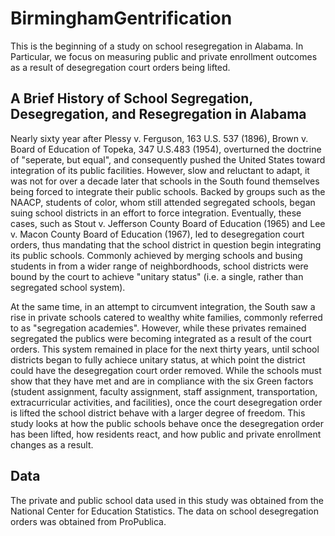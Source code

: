 # BirminghamGentrification
This is the beginning of a study on school resegregation in Alabama. In Particular, we focus on measuring public and private enrollment outcomes as a result of desegregation court orders being lifted.

## A Brief History of School Segregation, Desegregation, and Resegregation in Alabama
Nearly sixty year after Plessy v. Ferguson, 163 U.S. 537 (1896), Brown v. Board of Education of Topeka, 347 U.S.483 (1954), overturned the doctrine of "seperate, but equal", and consequently pushed the United States toward integration of its public facilities. However, slow and reluctant to adapt, it was not for over a decade later that schools in the South found themselves being forced to integrate their public schools. Backed by groups such as the NAACP, students of color, whom still attended segregated schools, began suing school districts in an effort to force integration. Eventually, these cases, such as Stout v. Jefferson County Board of Education (1965) and Lee v. Macon County Board of Education (1967), led to desegregation court orders, thus mandating that the school district in question begin integrating its public schools. Commonly achieved by merging schools and busing students in from a wider range of neighbordhoods, school districts were bound by the court to achieve "unitary status" (i.e. a single, rather than segregated school system). 

At the same time, in an attempt to circumvent integration, the South saw a rise in private schools catered to wealthy white families, commonly referred to as "segregation academies". However, while these privates remained segregated the publics were becoming integrated as a result of the court orders. This system remained in place for the next thirty years, until school districts began to fully achiece unitary status, at which point the district could have the desegregation court order removed. While the schools must show that they have met and are in compliance with the six Green factors (student assignment, faculty assignment, staff assignment, transportation, extracurricular activities, and facilities), once the court desegregation order is lifted the school district behave with a larger degree of freedom. This study looks at how the public schools behave once the desegregation order has been lifted, how residents react, and how public and private enrollment changes as a result.

## Data
The private and public school data used in this study was obtained from the National Center for Education Statistics. The data on school desegregation orders was obtained from ProPublica.
